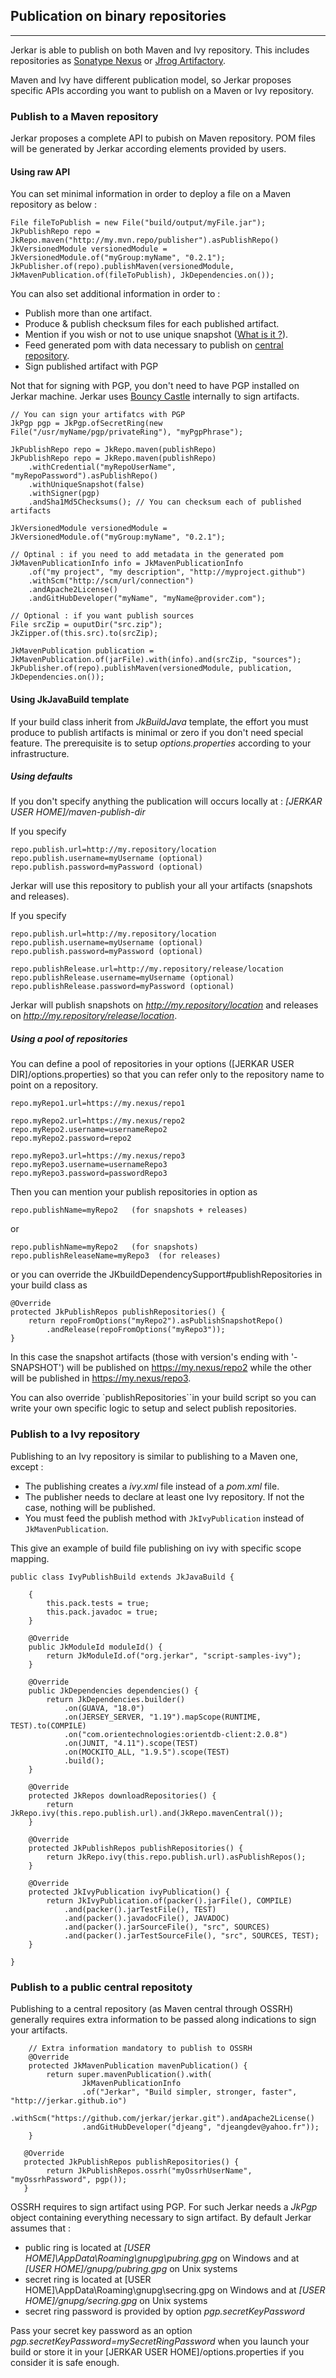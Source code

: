 ## Publication on binary repositories
----

Jerkar is able to publish on both Maven and Ivy repository. This includes repositories as [Sonatype Nexus](http://www.sonatype.org/nexus/) or [Jfrog Artifactory](http://www.jfrog.com/artifactory/).

Maven and Ivy have different publication model, so Jerkar proposes specific APIs according you want to publish on a Maven or Ivy repository. 

### Publish to a Maven repository

Jerkar proposes a complete API to pubish on Maven repository. POM files will be generated by Jerkar according 
elements provided by users.

#### Using raw API

You can set minimal information in order to deploy a file on a Maven repository as below :

```
File fileToPublish = new File("build/output/myFile.jar");
JkPublishRepo repo = JkRepo.maven("http://my.mvn.repo/publisher").asPublishRepo()
JkVersionedModule versionedModule = JkVersionedModule.of("myGroup:myName", "0.2.1");
JkPublisher.of(repo).publishMaven(versionedModule, JkMavenPublication.of(fileToPublish), JkDependencies.on());
```

You can also set additional information in order to :

- Publish more than one artifact.
- Produce & publish checksum files for each published artifact.
- Mention if you wish or not to use unique snapshot ([What is it ?](http://stackoverflow.com/questions/1243574/how-to-stop-maven-artifactory-from-keeping-snapshots-with-timestamps)).
- Feed generated pom with data necessary to publish on [central repository](https://maven.apache.org/guides/mini/guide-central-repository-upload.html).
- Sign published artifact with PGP

<p class="alert alert-success">
Not that for signing with PGP, you don't need to have PGP installed on Jerkar machine. Jerkar uses <a href="https://www.bouncycastle.org/">Bouncy Castle</a> internally to sign artifacts.
</p>

```
// You can sign your artifatcs with PGP
JkPgp pgp = JkPgp.ofSecretRing(new File("/usr/myName/pgp/privateRing"), "myPgpPhrase");

JkPublishRepo repo = JkRepo.maven(publishRepo)
JkPublishRepo repo = JkRepo.maven(publishRepo)
    .withCredential("myRepoUserName", "myRepoPassword").asPublishRepo()
    .withUniqueSnapshot(false)
    .withSigner(pgp)
    .andSha1Md5Checksums(); // You can checksum each of published artifacts
			
JkVersionedModule versionedModule = JkVersionedModule.of("myGroup:myName", "0.2.1");
		
// Optinal : if you need to add metadata in the generated pom
JkMavenPublicationInfo info = JkMavenPublicationInfo
    .of("my project", "my description", "http://myproject.github")
    .withScm("http://scm/url/connection")
    .andApache2License()
    .andGitHubDeveloper("myName", "myName@provider.com");				
		
// Optional : if you want publish sources
File srcZip = ouputDir("src.zip");
JkZipper.of(this.src).to(srcZip);
		
JkMavenPublication publication = JkMavenPublication.of(jarFile).with(info).and(srcZip, "sources");
JkPublisher.of(repo).publishMaven(versionedModule, publication, JkDependencies.on());
```

#### Using JkJavaBuild template

If your build class inherit from _JkBuildJava_ template, the effort you must produce to publish artifacts is minimal or zero if you don't need special feature.
The prerequisite is to setup _options.properties_ according to your infrastructure.

##### Using defaults

If you don't specify anything the publication will occurs locally at : _[JERKAR USER HOME]/maven-publish-dir_

If you specify 

```
repo.publish.url=http://my.repository/location
repo.publish.username=myUsername (optional)
repo.publish.password=myPassword (optional)
```

Jerkar will use this repository to publish your all your artifacts (snapshots and releases).

If you specify 

```
repo.publish.url=http://my.repository/location
repo.publish.username=myUsername (optional)
repo.publish.password=myPassword (optional)

repo.publishRelease.url=http://my.repository/release/location
repo.publishRelease.username=myUsername (optional)
repo.publishRelease.password=myPassword (optional)
```

Jerkar will publish snapshots on _http://my.repository/location_ and releases on _http://my.repository/release/location_.


##### Using a pool of repositories

You can define a pool of repositories in your options ([JERKAR USER DIR]/options.properties) so that 
you can refer only to the repository name to point on a repository.

```
repo.myRepo1.url=https://my.nexus/repo1

repo.myRepo2.url=https://my.nexus/repo2
repo.myRepo2.username=usernameRepo2
repo.myRepo2.password=repo2

repo.myRepo3.url=https://my.nexus/repo3
repo.myRepo3.username=usernameRepo3
repo.myRepo3.password=passwordRepo3
```

Then you can mention your publish repositories in option as

```
repo.publishName=myRepo2   (for snapshots + releases)
```
or

```
repo.publishName=myRepo2   (for snapshots)
repo.publishReleaseName=myRepo3  (for releases)
```

or you can override the JKbuildDependencySupport#publishRepositories in your build class as

```
@Override
protected JkPublishRepos publishRepositories() {
    return repoFromOptions("myRepo2").asPublishSnapshotRepo()
        .andRelease(repoFromOptions("myRepo3"));
}
```

In this case the snapshot artifacts (those with version's ending with '-SNAPSHOT') will be published on https://my.nexus/repo2 while the other will be published in https://my.nexus/repo3.

You can also override `publishRepositories``in your build script so you can write your own specific logic to setup and select publish repositories. 


### Publish to a Ivy repository

Publishing to an Ivy repository is similar to publishing to a Maven one, except :

- The publishing creates a _ivy.xml_ file instead of a _pom.xml_ file.
- The publisher needs to declare at least one Ivy repository. If not the case, nothing will be published.
- You must feed the publish method with `JkIvyPublication` instead of `JkMavenPublication`.

This give an example of build file publishing on ivy with specific scope mapping.

```
public class IvyPublishBuild extends JkJavaBuild {
	
    {
        this.pack.tests = true;
        this.pack.javadoc = true;
    }
	
    @Override
    public JkModuleId moduleId() {
        return JkModuleId.of("org.jerkar", "script-samples-ivy");
    }

    @Override
    public JkDependencies dependencies() {
        return JkDependencies.builder()
            .on(GUAVA, "18.0")	
            .on(JERSEY_SERVER, "1.19").mapScope(RUNTIME, TEST).to(COMPILE)
            .on("com.orientechnologies:orientdb-client:2.0.8")
            .on(JUNIT, "4.11").scope(TEST)
            .on(MOCKITO_ALL, "1.9.5").scope(TEST)
            .build();
    }
	
    @Override
    protected JkRepos downloadRepositories() {
        return JkRepo.ivy(this.repo.publish.url).and(JkRepo.mavenCentral());
    }
	
    @Override 
    protected JkPublishRepos publishRepositories() {
        return JkRepo.ivy(this.repo.publish.url).asPublishRepos();
    }
	
    @Override
    protected JkIvyPublication ivyPublication() {
        return JkIvyPublication.of(packer().jarFile(), COMPILE)
            .and(packer().jarTestFile(), TEST)
            .and(packer().javadocFile(), JAVADOC)
            .and(packer().jarSourceFile(), "src", SOURCES)
            .and(packer().jarTestSourceFile(), "src", SOURCES, TEST);	
    }

}
```

### Publish to a public central repositoty

Publishing to a central repository (as Maven central through OSSRH) generally requires extra information to be passed along indications to sign your artifacts.

```
    // Extra information mandatory to publish to OSSRH 
    @Override
    protected JkMavenPublication mavenPublication() {
        return super.mavenPublication().with(
                JkMavenPublicationInfo
                .of("Jerkar", "Build simpler, stronger, faster", "http://jerkar.github.io")
                .withScm("https://github.com/jerkar/jerkar.git").andApache2License()
                .andGitHubDeveloper("djeang", "djeangdev@yahoo.fr"));
    }

   @Override
   protected JkPublishRepos publishRepositories() {
        return JkPublishRepos.ossrh("myOssrhUserName", "myOssrhPassword", pgp());
   }
```

OSSRH requires to sign artifact using PGP. For such Jerkar needs a _JkPgp_ object containing everything necessary to sign artifact. 
By default Jerkar assumes that :

- public ring is located at _[USER HOME]\AppData\Roaming\gnupg\pubring.gpg_ on Windows and at _[USER HOME]/gnupg/pubring.gpg_ on Unix systems
- secret ring is located at [USER HOME]\AppData\Roaming\gnupg\secring.gpg on Windows and at _[USER HOME]/gnupg/secring.gpg_ on Unix systems
- secret ring password is provided by option _pgp.secretKeyPassword_
 
Pass your secret key password as an option _pgp.secretKeyPassword=mySecretRingPassword_ when you launch your build or store it in your [JERKAR USER HOME]/options.properties if you consider it is safe enough.

